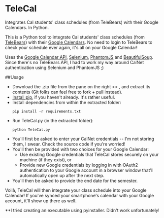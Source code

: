 # TeleCal
Integrates Cal students' class schedules (from TeleBears) with their Google Calendars. In Python.

This is a Python tool to integrate Cal students' class schedules (from [TeleBears](https://telebears.berkeley.edu/telebears/home)) with their [Google Calendars](https://www.google.com/calendar/). No need to login to TeleBears to check your schedule ever again, it's all on your Google Calendar! 

Uses the [Google Calendar API](https://developers.google.com/google-apps/calendar/quickstart/python), [Selenium](http://selenium-python.readthedocs.org/), [PhantomJS](http://phantomjs.org/) and [BeautifulSoup](https://pypi.python.org/pypi/beautifulsoup4). Since there's no TeleBears API, I had to work my way around CalNet authentication using Selenium and PhantomJS ;)

##Usage
* Download the .zip file from the pane on the right >> , and extract its contents (Git folks can feel free to fork + pull instead).
* [Install pip](http://pip.readthedocs.org/en/stable/installing/), if you haven't already. It's rather useful.
* Install dependencies from within the extracted folder:
    ```
    pip install -r requirements.txt
    ```
*  Run TeleCal.py (in the extracted folder):
    ```
    python TeleCal.py
    ```
* You'll first be asked to enter your CalNet credentials -- I'm not storing them, I swear. Check the source code if you're worried!
* You'll then be provided with two choices for your Google Calendar:
  * Use existing Google credentials that TeleCal stores securely on your machine (if they exist), or
  * Provide new Google credentials by logging in with OAuth2 authentication to your Google account in a browser window that'll automatically open up after the next step.
* You'll then be asked to provide the end date for the semester.

Voilà, TeleCal will then integrate your class schedule into your Google Calendar! If you've synced your smartphone's calendar with your Google account, it'll show up there as well.

**I tried creating an executable using pyinstaller. Didn't work unfortunately!
